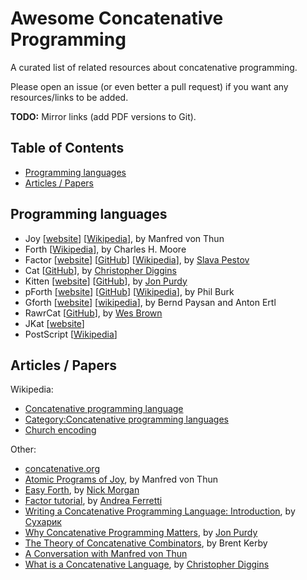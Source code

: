 # Awesome Concatenative Programming

A curated list of related resources about concatenative programming.

Please open an issue (or even better a pull request) if you want any
resources/links to be added.

**TODO:** Mirror links (add PDF versions to Git).

## Table of Contents

* [Programming languages](#programming-languages)
* [Articles / Papers](#articles--papers)

## Programming languages

* Joy [[website](http://joy-lang.org/)] [[Wikipedia](https://en.wikipedia.org/wiki/Joy_(programming_language))], by Manfred von Thun
* Forth [[Wikipedia](https://en.wikipedia.org/wiki/Forth_(programming_language))], by Charles H. Moore
* Factor [[website](https://www.factorcode.org/)] [[GitHub](https://github.com/factor/factor)] [[Wikipedia](https://en.wikipedia.org/wiki/Factor_(programming_language))], by [Slava Pestov][slava-pestov]
* Cat [[GitHub](https://github.com/cdiggins/cat-language)], by [Christopher Diggins][christopher-diggins]
* Kitten [[website](https://kittenlang.org/)] [[GitHub](https://github.com/evincarofautumn/kitten)], by [Jon Purdy][jon-purdy]
* pForth [[website](http://www.softsynth.com/pforth/)] [[GitHub](https://github.com/philburk/pforth)] [[Wikipedia](https://en.wikipedia.org/wiki/PForth)], by Phil Burk
* Gforth [[website](http://gnu.org/s/gforth/)] [[wikipedia](https://en.wikipedia.org/wiki/Gforth)], by Bernd Paysan and Anton Ertl
* RawrCat [[GitHub](https://github.com/ephsec/RawrCat)], by [Wes Brown][wes-brown]
* JKat [[website](http://slarba.kapsi.fi/jkat/doc/)]
* PostScript [[Wikipedia](https://en.wikipedia.org/wiki/PostScript)]

## Articles / Papers

Wikipedia:

* [Concatenative programming language](https://en.wikipedia.org/wiki/Concatenative_programming_language)
* [Category:Concatenative programming languages](https://en.wikipedia.org/wiki/Category:Concatenative_programming_languages)
* [Church encoding](https://en.wikipedia.org/wiki/Church_encoding)

Other:

* [concatenative.org](https://www.concatenative.org/)
* [Atomic Programs of Joy](http://www.kevinalbrecht.com/code/joy-mirror/j03atm.html), by Manfred von Thun
* [Easy Forth](https://skilldrick.github.io/easyforth/), by [Nick Morgan][nick-morgan]
* [Factor tutorial](https://andreaferretti.github.io/factor-tutorial/), by [Andrea Ferretti][andrea-ferretti]
* [Writing a Concatenative Programming Language: Introduction](https://suhr.github.io/wcpl/intro.html), by [Сухарик][cухарик]
* [Why Concatenative Programming Matters](http://evincarofautumn.blogspot.com/2012/02/why-concatenative-programming-matters.html), by [Jon Purdy][jon-purdy]
* [The Theory of Concatenative Combinators](http://tunes.org/~iepos/joy.html), by Brent Kerby
* [A Conversation with Manfred von Thun](http://www.nsl.com/papers/interview.htm)
* [What is a Concatenative Language](https://www.drdobbs.com/architecture-and-design/what-is-a-concatenative-language/228701299), by [Christopher Diggins][christopher-diggins]

[slava-pestov]: https://github.com/slavapestov
[christopher-diggins]: https://github.com/cdiggins
[jon-purdy]: https://github.com/evincarofautumn
[wes-brown]: https://github.com/wbrown
[cухарик]: https://github.com/suhr
[andrea-ferretti]: https://github.com/andreaferretti
[nick-morgan]: https://github.com/skilldrick
